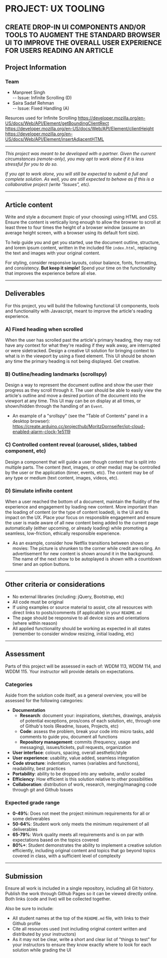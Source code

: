 # PROJECT: UX TOOLING

**CREATE DROP-IN UI COMPONENTS AND/OR TOOLS TO AUGMENT THE STANDARD BROWSER UI TO IMPROVE THE OVERALL USER EXPERIENCE FOR USERS READING AN ARTICLE**
---

## Project Information

### Team
- Manpreet Singh  
-- Issue: Infinite Scrolling (D)
- Saira Sadaf Rehman  
-- Issue: Fixed Handling (A)

Resurces used for Infinite Scrolling
https://developer.mozilla.org/en-US/docs/Web/API/Element/getBoundingClientRect
https://developer.mozilla.org/en-US/docs/Web/API/Element/clientHeight
https://developer.mozilla.org/en-US/docs/Web/API/Element/insertAdjacentHTML



---

_This project was meant to be developed with a partner. Given the current circumstances (remote-only), you may opt to work alone if it is less stressful for you to do so._ 

_If you opt to work alone, you will still be expected to submit a full and complete solution. As well, you are still expected to behave as if this is a collaborative project (write "Issues", etc)._

---

## Article content

Write and style a document (topic of your choosing) using HTML and CSS. Ensure the content is vertically long enough to allow the browser to scroll at least three to four times the height of a browser window (assume an average height screen, with a browser using its default font size).

To help guide you and get you started, use the document outline, structure, and lorem ipsum content, written in the included file `index.html`, replacing the text and images with your original content.

For styling, consider responsive layouts, colour balance, fonts, formatting, and consistency. **But keep it simple!** Spend your time on the functionality that improves the experience before all else.

---

## Deliverables

For this project, you will build the following functional UI components, tools and functionality with Javascript, meant to improve the article's reading experience.

### A) Fixed heading when scrolled

When the user has scrolled past the article's primary heading, they may not have any context for what they're reading if they walk away, are interrupted or were sidetracked. Design a creative UI solution for bringing context to what is in the viewport by using a fixed element. This UI should be shown any time the primary heading is not being displayed. Get creative.

### B) Outline/heading landmarks (scrollspy)

Design a way to represent the document outline and show the user their progress as they scroll through it. The user should be able to easily view the article's outline and move a desired portion of the document into the viewport at any time. This UI may can be on display at all times, or shown/hidden through the handling of an `Event`.

   - An example of a "srollspy" (see the "Table of Contents" panel in a desktop browser): https://create.arduino.cc/projecthub/MoritzDornseifer/iot-cloud-enabled-alarm-clock-1e5119

### C) Controlled content reveal (carousel, slides, tabbed component, etc)

Design a component that will guide a user though content that is split into multiple parts. The content (text, images, or other media) may be controlled by the user or the application (timer, events, etc). The content may be of any type or medium (text content, images, videos, etc).

### D) Simulate infinite content

When a user reached the bottom of a document, maintain the fluidity of the experience and engagement by loading new content. More important than the loading of content (or the type of content loaded), is the UI and its impact on the UX. Place your focus on responsible engagement and ensure the user is made aware of all new content being added to the current page automatically (either upcoming, or already loading) while promoting a seamless, low-friction, ethically responsible experience. 

   - As an example, consider how Netflix transitions between shows or movies: The picture is shrunken to the corner while credit are rolling. An advertisement for new content is shown around it in the background. The name of the next show to be autoplayed is shown with a countdown timer and an option buttons.

---

## Other criteria or considerations

- No external libraries (including: jQuery, Bootstrap, etc)
- All code must be original
- If using examples or source material to assist, cite all resources with direct links to posts/comments (if applicable) in your `README.md`
- The page should be responsive to all device sizes and orientations (where within reason)
- All applied functionality should be working as expected in all states (remember to consider window resizing, initial loading, etc)

---

## Assessment

Parts of this project will be assessed in each of: WDDM 113, WDDM 114, and WDDM 115. Your instructor will provide details on expectations. 

### Categories

Aside from the solution code itself, as a general overview, you will be assessed for the following categories:

- **Documentation**
  - **Research**: document your: inspirations, sketches, drawings, analysis of potential exceptions, pros/cons of each solution, etc, through one of Github's tools (Readme, Issues, Projects, etc)
  - **Code**: assess the problem, break your code into micro tasks, add comments to guide you, document all functions
  - **Repository management**: commits (frequency, usage and messaging), issues/tickets, pull requests, organization
- **User interface**: colours, spacing, overall aesthetic/style
- **User experience**: usability, value added, seamless integration
- **Code structure**: indentation, names (variables and functions), readability, best practices
- **Portability**: ability to be dropped into any website, and/or scaled
- **Efficiency**: How efficient is this solution relative to other possibilities
- **Collaboration**: distribution of work, research, merging/managing code through git and Github Issues

### Expected grade range

- **0-49%**: Does not meet the project minimum requirements for all or some deliverables
- **50-64%**: Student work only meets the minimum requirement of all deliverables
- **65-79%**: Work quality meets all requirements and is on par with expectations based on the topics covered
- **80%+**: Student demonstrates the ability to implement a creative solution efficiently, including original content and topics that go beyond topics covered in class, with a sufficient level of complexity

---

## Submission

Ensure all work is included in a single repository, including all Git history. Publish the work through Github Pages so it can be viewed directly online. Both links (code and live) will be collected together.

Also be sure to include:

- All student names at the top of the `README.md` file, with links to their Github profile
- Cite all resources used (not including original content written and distributed by your instructors)
- As it may not be clear, write a short and clear list of "things to test" for your instructors to ensure they know exactly where to look for each solution while grading the UI
